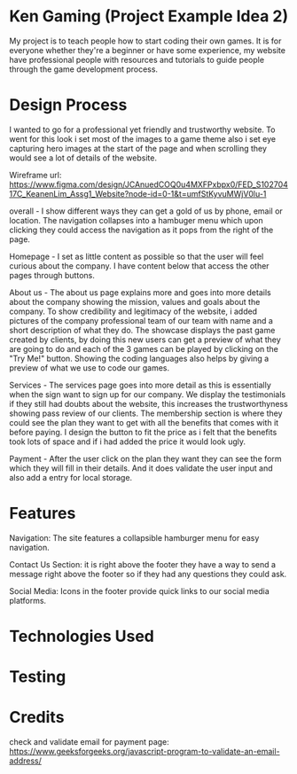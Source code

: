 # Ken Gaming (Project Example Idea 2)
My project is to teach people how to start coding their own games. It is for everyone whether they're a beginner or have some experience, my website have professional people with resources and tutorials to guide people through the game development process.


# Design Process
I wanted to go for a professional yet friendly and trustworthy website. To went for this look i set most of the images to a game theme also i set eye capturing hero images at the start of the page and when scrolling they would see a lot of details of the website.

Wireframe url: https://www.figma.com/design/JCAnuedCOQ0u4MXFPxbpx0/FED_S10270417C_KeanenLim_Assg1_Website?node-id=0-1&t=umfStKyvuMWjV0lu-1

overall - I show different ways they can get a gold of us by phone, email or location. The navigation collapses into a hambuger menu which  upon clicking they could access the navigation as it pops from the right of the page.

Homepage - I set as little content as possible so that the user will feel curious about the company. I have content below that access the other pages through buttons.

About us - The about us page explains more and goes into more details about the company showing the mission, values and goals about the company. To show credibility and legitimacy of the website, i added pictures of the company professional team of our team with name and a short description of what they do. The showcase displays the past game created by clients, by doing this new users can get a preview of what they are going to do and each of the 3 games can be played by clicking on the "Try Me!" button. Showing the coding languages also helps by giving a preview of what we use to code our games.

Services - The services page goes into more detail as this is essentially when the sign want to sign up for our company. We display the testimonials if they still had doubts about the website, this increases the trustworthyness showing pass review of our clients. The membership section is where they could see the plan they want to get with all the benefits that comes with it before paying. I design the button to fit the price as i felt that the benefits took lots of space and if i had added the price it would look ugly.

Payment - After the user click on the plan they want they can see the form which they will fill in their details. And it does validate the user input and also add a entry for local storage.

# Features
Navigation: The site features a collapsible hamburger menu for easy navigation.

Contact Us Section: it is right above the footer they have a way to send a message right above the footer so if they had any questions they could ask.

Social Media: Icons in the footer provide quick links to our social media platforms.

# Technologies Used

# Testing

# Credits
check and validate email for payment page: https://www.geeksforgeeks.org/javascript-program-to-validate-an-email-address/
